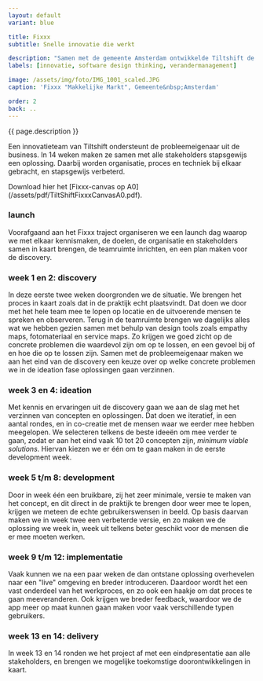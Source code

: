 ```yaml
---
layout: default
variant: blue

title: Fixxx
subtitle: Snelle innovatie die werkt

description: "Samen met de gemeente Amsterdam ontwikkelde Tiltshift de Fixxx methode voor snelle innovatie. Deze aanpak is kort, praktisch en gebaseerd op software design thinking. Het is opgebouwd uit een aantal vaste onderdelen: launch, discovery, ideation, development, implementatie en delivery."
labels: [innovatie, software design thinking, verandermanagement]

image: /assets/img/foto/IMG_1001_scaled.JPG
caption: 'Fixxx "Makkelijke Markt", Gemeente&nbsp;Amsterdam'

order: 2
back: ..
---
```

{{ page.description }}


Een innovatieteam van Tiltshift ondersteunt de probleemeigenaar uit de business. In 14 weken maken ze samen met alle stakeholders stapsgewijs een oplossing. Daarbij worden organisatie, proces en techniek bij elkaar gebracht, en stapsgewijs verbeterd.

<div class="article-image" style="background-image: url(/assets/img/foto/fixxx-methode-canvas.svg)">
</div>
Download hier het [Fixxx-canvas op A0](/assets/pdf/TiltShiftFixxxCanvasA0.pdf).

### launch

Voorafgaand aan het Fixxx traject organiseren we een launch dag waarop we met elkaar kennismaken, de doelen, de organisatie en stakeholders samen in kaart brengen, de teamruimte inrichten, en een plan maken voor de discovery.

### week 1 en 2: discovery

In deze eerste twee weken doorgronden we de situatie. We brengen het proces in kaart zoals dat in de praktijk echt plaatsvindt. Dat doen we door met het hele team mee te lopen op locatie en de uitvoerende mensen te spreken en observeren. Terug in de teamruimte brengen we dagelijks alles wat we hebben gezien samen met behulp van design tools zoals empathy maps, fotomateriaal en service maps. Zo krijgen we goed zicht op de concrete problemen die waardevol zijn om op te lossen, en een gevoel bij of en hoe die op te lossen zijn. Samen met de probleemeigenaar maken we aan het eind van de discovery een keuze over op welke concrete problemen we in de ideation fase oplossingen gaan verzinnen.

### week 3 en 4: ideation

Met kennis en ervaringen uit de discovery gaan we aan de slag met het verzinnen van concepten en oplossingen. Dat doen we iteratief, in een aantal rondes, en in co-creatie met de mensen waar we eerder mee hebben meegelopen. We selecteren telkens de beste ideeën om mee verder te gaan, zodat er aan het eind vaak 10 tot 20 concepten zijn, <em>minimum viable solutions</em>. Hiervan kiezen we er één om te gaan maken in de eerste development week.

<div class="article-image" style="background-image: url(/assets/img/foto/FixxxMethode-makkelijkemarkt.jpg)">
    <div class="slope"></div>
    <div class="slope slope--flip"></div>
</div>

### week 5 t/m 8: development

Door in week één een bruikbare, zij het zeer minimale, versie te maken van het concept, en dit direct in de praktijk te brengen door weer mee te lopen, krijgen we meteen de echte gebruikerswensen in beeld. Op basis daarvan maken we in week twee een verbeterde versie, en zo maken we de oplossing we week in, week uit telkens beter geschikt voor de mensen die er mee moeten werken.

### week 9 t/m 12: implementatie

Vaak kunnen we na een paar weken de dan ontstane oplossing overhevelen naar een "live" omgeving en breder introduceren. Daardoor wordt het een vast onderdeel van het werkproces, en zo ook een haakje om dat proces te gaan meeveranderen. Ook krijgen we breder feedback, waardoor we de app meer op maat kunnen gaan maken voor vaak verschillende typen gebruikers.

### week 13 en 14: delivery

In week 13 en 14 ronden we het project af met een eindpresentatie aan alle stakeholders, en brengen we mogelijke toekomstige doorontwikkelingen in kaart.

